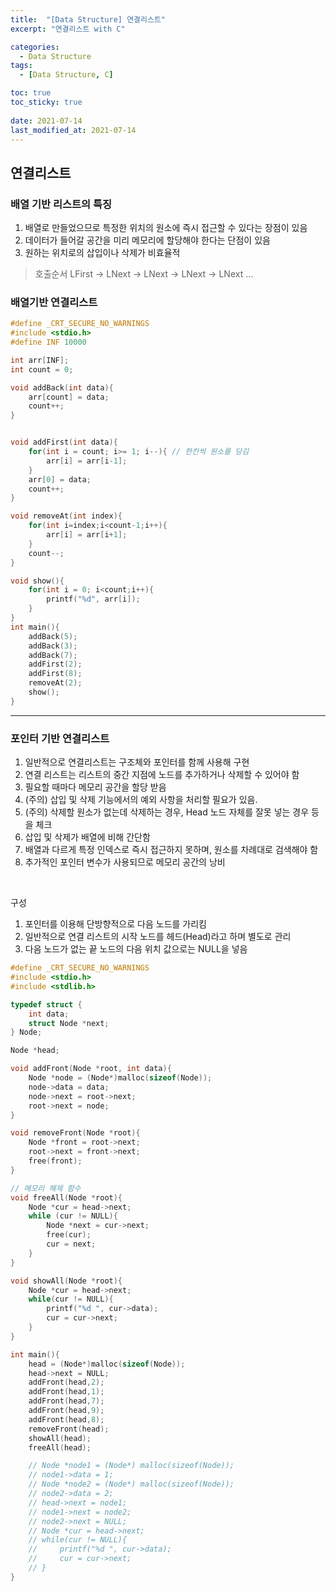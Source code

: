 ```yaml
---
title:  "[Data Structure] 연결리스트"
excerpt: "연결리스트 with C"

categories:
  - Data Structure
tags:
  - [Data Structure, C]

toc: true
toc_sticky: true
 
date: 2021-07-14
last_modified_at: 2021-07-14
---
```


<!-- 
### 리스트의 ADT
- void ListInit(List *plist);
    - 초기화할 리스트의 주소 값을 인자로 전달
    - 리스트 생성 후 제일 먼저 호출되어야 하는 함수
- void LInsert(List *plist, LData data);
    - 리스트에 데이터 저장. 매개변수 data에 전달된 값을 저장
- int LFirst(List *plist, LData *pdata);
    - 첫 번째 데이터가 pdata가 가리키는 메모리에 저장
    - 데이터의 참조를 위한 초기화가 진행됨
    - 참조 성공 시 TRUE(1), 실패시 FALSE(0) 반환
- int LNext(List *plist, LData *pdata);
    - 참조된 데이터의 다음 데이터가 pdata가 가리키는 메모리에 저장됨
    - 순차적인 참조를 위해서 반복 호출 가능
    - 참조를 새로 시작하려면 먼저 LFirst 함수를 호출
    - 참조 성공 시 TRUE(1), 실패 시 FALSE(0) 반환
- LData LRemove(List *plist);
    - LFirst 또는 LNext 함수의 마지막 반환 데이터를 삭제
    - 삭제된 데이터는 반환됨
    - 마지막 반환 데이터를 삭제하므로 연이은 반복 호출을 허용하지 않음
- int LCount(List *plist);
    - 리스트에 저장되어 있는 데이터의 수를 반환 -->
## 연결리스트
### 배열 기반 리스트의 특징
1. 배열로 만들었으므로 특정한 위치의 원소에 즉시 접근할 수 있다는 장점이 있음
2. 데이터가 들어갈 공간을 미리 메모리에 할당해야 한다는 단점이 있음
3. 원하는 위치로의 삽입이나 삭제가 비효율적

> 호출순서
    LFirst -> LNext -> LNext -> LNext -> LNext ...

### 배열기반 연결리스트
```cpp
#define _CRT_SECURE_NO_WARNINGS
#include <stdio.h>
#define INF 10000

int arr[INF];
int count = 0;

void addBack(int data){
    arr[count] = data;
    count++;
}


void addFirst(int data){
    for(int i = count; i>= 1; i--){ // 한칸씩 원소를 당김
        arr[i] = arr[i-1];
    }
    arr[0] = data;
    count++;
}

void removeAt(int index){
    for(int i=index;i<count-1;i++){
        arr[i] = arr[i+1];
    }
    count--;
}

void show(){
    for(int i = 0; i<count;i++){
        printf("%d", arr[i]);
    }
}
int main(){
    addBack(5);
    addBack(3);
    addBack(7);
    addFirst(2);
    addFirst(8);
    removeAt(2);
    show();
}
```

---

### 포인터 기반 연결리스트
1. 일반적으로 연결리스트는 구조체와 포인터를 함께 사용해 구현
2. 연결 리스트는 리스트의 중간 지점에 노드를 추가하거나 삭제할 수 있어야 함
3. 필요할 때마다 메모리 공간을 할당 받음
4. (주의) 삽입 및 삭제 기능에서의 예외 사항을 처리할 필요가 있음.
5. (주의) 삭제할 원소가 없는데 삭제하는 경우, Head 노드 자체를 잘못 넣는 경우 등을 체크
6. 삽입 및 삭제가 배열에 비해 간단함
7. 배열과 다르게 특정 인덱스로 즉시 접근하지 못하며, 원소를 차례대로 검색해야 함
8. 추가적인 포인터 변수가 사용되므로 메모리 공간의 낭비
<br>

구성
1. 포인터를 이용해 단방향적으로 다음 노드를 가리킴
2. 일반적으로 연결 리스트의 시작 노드를 헤드(Head)라고 하며 별도로 관리
3. 다음 노드가 없는 끝 노드의 다음 위치 값으로는 NULL을 넣음



```cpp
#define _CRT_SECURE_NO_WARNINGS
#include <stdio.h>
#include <stdlib.h>

typedef struct {
    int data;
    struct Node *next;
} Node;

Node *head;

void addFront(Node *root, int data){
    Node *node = (Node*)malloc(sizeof(Node));
    node->data = data;
    node->next = root->next;
    root->next = node;
}

void removeFront(Node *root){
    Node *front = root->next;
    root->next = front->next;
    free(front);
}

// 메모리 해제 함수
void freeAll(Node *root){
    Node *cur = head->next;
    while (cur != NULL){
        Node *next = cur->next;
        free(cur);
        cur = next;
    }
}

void showAll(Node *root){
    Node *cur = head->next;
    while(cur != NULL){
        printf("%d ", cur->data);
        cur = cur->next;
    }
}

int main(){
    head = (Node*)malloc(sizeof(Node));
    head->next = NULL;
    addFront(head,2);
    addFront(head,1);
    addFront(head,7);
    addFront(head,9);
    addFront(head,8);
    removeFront(head);
    showAll(head);
    freeAll(head);

    // Node *node1 = (Node*) malloc(sizeof(Node));
    // node1->data = 1;
    // Node *node2 = (Node*) malloc(sizeof(Node));
    // node2->data = 2;
    // head->next = node1;
    // node1->next = node2;
    // node2->next = NULL;
    // Node *cur = head->next;
    // while(cur != NULL){
    //     printf("%d ", cur->data);
    //     cur = cur->next;
    // }
}
```